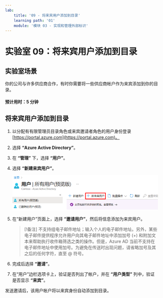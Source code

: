 ```yaml
---
lab:
    title: '09 - 将来宾用户添加到目录'
    learning path: '01'
    module: '模块 03 - 实现和管理外部标识'
---
```


# 实验室 09：将来宾用户添加到目录

## 实验室场景

你的公司与许多供应商合作，有时你需要将一些供应商帐户作为来宾添加到你的目录。

#### 预计用时：5 分钟

## 将来宾用户添加到目录

1. 以分配有有限管理员目录角色或来宾邀请者角色的用户身份登录 [https://portal.azure.com](https://portal.azure.com)。

1. 选择 **“Azure Active Directory”**。

1. 在 **“管理”** 下，选择 **“用户”**。

1. 选择 **“新建来宾用户”**。

    ![显示“用户”边栏选项卡的屏幕图像，其中“新建来宾用户”菜单选项处于选中状态](./media/lp1-mod3-new-guest-user-menu-selection.png)

1. 在“新建用户”页面上，选择 **“邀请用户”**，然后将信息添加为来宾用户。

    > [!备注]
    > 不支持组电子邮件地址；输入个人的电子邮件地址。另外，某些电子邮件提供程序允许用户向其电子邮件地址中添加加号 (+) 和附加文本来帮助执行收件箱筛选之类的操作。但是，Azure AD 当前不支持在电子邮件地址中使用加号。为避免在传送时出现问题，请省略加号及其之后的任何字符，直至 @ 符号。

1. 完成后选择 **“邀请”**。

1. 在“用户”边栏选项卡上，验证是否列出了帐户，并在 **“用户类型”** 列中，验证是否显示 **“来宾”**。

发送邀请后，该用户帐户将以来宾身份自动添加到目录。
